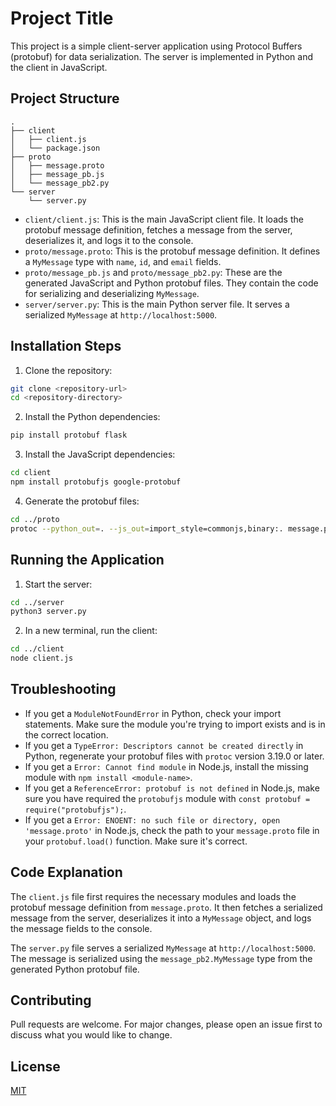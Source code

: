 # Project Title

This project is a simple client-server application using Protocol Buffers (protobuf) for data serialization. The server is implemented in Python and the client in JavaScript.

## Project Structure

```
.
├── client
│   ├── client.js
│   └── package.json
├── proto
│   ├── message.proto
│   ├── message_pb.js
│   └── message_pb2.py
└── server
    └── server.py
```

- `client/client.js`: This is the main JavaScript client file. It loads the protobuf message definition, fetches a message from the server, deserializes it, and logs it to the console.
- `proto/message.proto`: This is the protobuf message definition. It defines a `MyMessage` type with `name`, `id`, and `email` fields.
- `proto/message_pb.js` and `proto/message_pb2.py`: These are the generated JavaScript and Python protobuf files. They contain the code for serializing and deserializing `MyMessage`.
- `server/server.py`: This is the main Python server file. It serves a serialized `MyMessage` at `http://localhost:5000`.

## Installation Steps

1. Clone the repository:

```bash
git clone <repository-url>
cd <repository-directory>
```

2. Install the Python dependencies:

```bash
pip install protobuf flask
```

3. Install the JavaScript dependencies:

```bash
cd client
npm install protobufjs google-protobuf
```

4. Generate the protobuf files:

```bash
cd ../proto
protoc --python_out=. --js_out=import_style=commonjs,binary:. message.proto
```

## Running the Application

1. Start the server:

```bash
cd ../server
python3 server.py
```

2. In a new terminal, run the client:

```bash
cd ../client
node client.js
```

## Troubleshooting

- If you get a `ModuleNotFoundError` in Python, check your import statements. Make sure the module you're trying to import exists and is in the correct location.
- If you get a `TypeError: Descriptors cannot be created directly` in Python, regenerate your protobuf files with `protoc` version 3.19.0 or later.
- If you get a `Error: Cannot find module` in Node.js, install the missing module with `npm install <module-name>`.
- If you get a `ReferenceError: protobuf is not defined` in Node.js, make sure you have required the `protobufjs` module with `const protobuf = require("protobufjs");`.
- If you get a `Error: ENOENT: no such file or directory, open 'message.proto'` in Node.js, check the path to your `message.proto` file in your `protobuf.load()` function. Make sure it's correct.

## Code Explanation

The `client.js` file first requires the necessary modules and loads the protobuf message definition from `message.proto`. It then fetches a serialized message from the server, deserializes it into a `MyMessage` object, and logs the message fields to the console.

The `server.py` file serves a serialized `MyMessage` at `http://localhost:5000`. The message is serialized using the `message_pb2.MyMessage` type from the generated Python protobuf file.

## Contributing

Pull requests are welcome. For major changes, please open an issue first to discuss what you would like to change.

## License

[MIT](https://choosealicense.com/licenses/mit/)
